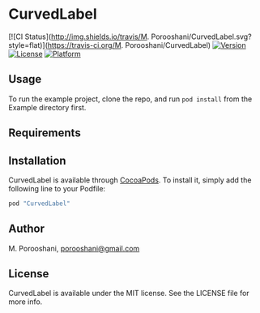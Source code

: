 # CurvedLabel

[![CI Status](http://img.shields.io/travis/M. Porooshani/CurvedLabel.svg?style=flat)](https://travis-ci.org/M. Porooshani/CurvedLabel)
[![Version](https://img.shields.io/cocoapods/v/CurvedLabel.svg?style=flat)](http://cocoapods.org/pods/CurvedLabel)
[![License](https://img.shields.io/cocoapods/l/CurvedLabel.svg?style=flat)](http://cocoapods.org/pods/CurvedLabel)
[![Platform](https://img.shields.io/cocoapods/p/CurvedLabel.svg?style=flat)](http://cocoapods.org/pods/CurvedLabel)

## Usage

To run the example project, clone the repo, and run `pod install` from the Example directory first.

## Requirements

## Installation

CurvedLabel is available through [CocoaPods](http://cocoapods.org). To install
it, simply add the following line to your Podfile:

```ruby
pod "CurvedLabel"
```

## Author

M. Porooshani, porooshani@gmail.com

## License

CurvedLabel is available under the MIT license. See the LICENSE file for more info.
